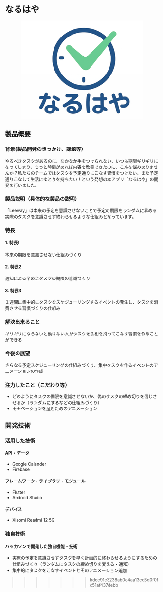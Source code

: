 # なるはや
<p align="center">
  <picture>
    <source media="(prefers-color-scheme: dark)" srcset="assets/logo-naruhaya-dark.png">
    <img alt="なるはや ロゴ" src="./logo-naruhaya.png" width="400">
  </picture>
</p>

## 製品概要
### 背景(製品開発のきっかけ、課題等）
やるべきタスクがあるのに、なかなか手をつけられない、いつも期限ギリギリになってしまう、もっと時間があれば内容を改善できたのに、こんな悩みありませんか？私たちのチームではタスクを予定通りにこなす習慣をつけたい、また予定通りこなして生活にゆとりを持ちたい！という発想の本アプリ「なるはや」の開発を行いました。
### 製品説明（具体的な製品の説明）
「Leeway」は本来の予定を意識させないことで予定の期限をランダムに早める実際のタスクを意識させず終わらせるような仕組みとなっています。
### 特長
#### 1. 特長1
本来の期限を意識させない仕組みづくり
#### 2. 特長2
通知による早めたタスクの期限の意識づくり
#### 3. 特長3
１週間に集中的にタスクをスケジューリングするイベントの発生し、タスクを消費させる習慣づくりの仕組み

### 解決出来ること
ギリギリにならないと動けない人がタスクを余裕を持ってこなす習慣を作ることができる
### 今後の展望
さらなる予定スケジューリングの仕組みづくり、集中タスクを作るイベントのアニメーションの作成
### 注力したこと（こだわり等）
* どのようにタスクの期限を意識させないか、偽のタスクの締め切りを信じさせるか（ランダムにするなどの仕組みづくり）
* モチベーションを産むためのアニメーション

## 開発技術
### 活用した技術
#### API・データ
* Google Calender
* Firebase

#### フレームワーク・ライブラリ・モジュール
* Flutter
* Android Studio

#### デバイス
* Xiaomi Readmi 12 5G


### 独自技術
#### ハッカソンで開発した独自機能・技術
* 実際の予定を意識させずタスクを早く計画的に終わらせるようにするための仕組みづくり（ランダムにタスクの締め切りを変える・通知）
* 集中的にタスクをこなすイベントとそのアニメーション追加
>>>>>>> bdce91e3238ab0d4aa13ed3d0f0fc51af437debb
